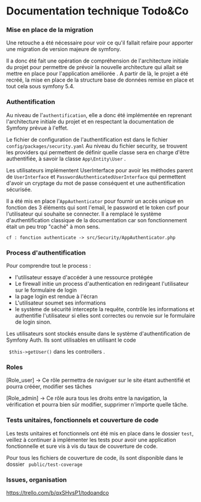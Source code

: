 # Documentation technique Todo&Co

### Mise en place de la migration

Une retouche a été nécessaire pour voir ce qu'il fallait refaire pour apporter une migration de 
version majeure de symfony.

Il a donc été fait une opération de compréhension de l'architecture initiale du projet pour 
permettre de prévoir la nouvelle architecture qui allait se mettre en place pour l'application améliorée .
A partir de là, le projet a été recréé, la mise en place de la structure base de données remise en place et tout
cela sous symfony 5.4.

### Authentification

Au niveau de l'```authentification```, elle a donc été implémentée en reprenant l'architecture initiale du projet
et en respectant la documentation de Symfony prévue à l'effet.

Le fichier de configuration de l'authentification est dans le fichier 
``` config/packages/security.yaml ```
Au niveau du fichier security, se trouvent les providers qui permettent de définir quelle classe sera en charge d'être authentifiée, 
à savoir la classe ```App\Entity\User``` .

Les utilisateurs implémentent UserInterface pour avoir les méthodes parent de ```UserInterface``` et ```PasswordAuthenticatedUserInterface``` qui permettent d'avoir un cryptage
du mot de passe conséquent et une authentification sécurisée.

Il a été mis en place l'```AppAuthenticator``` pour fournir un accès unique en fonction 
des 3 éléments qui sont l'email, le password et le token csrf pour l'utilisateur qui souhaite se connecter.
Il a remplacé le système d'authentification classique de la documentation car son fonctionnement était un peu trop
"caché" à mon sens.

```cf : fonction authenticate -> src/Security/AppAuthenticator.php```

### Process d'authentification

Pour comprendre tout le process :
  - l'utilisateur essaye d'accéder à une ressource protégée
  - Le firewall initie un process d'authentication en redirigeant l'utilisateur sur le formulaire de login
  - la page login est rendue à l'écran
  - L'utilisateur soumet ses informations
  - le système de sécurité intercepte la requête, contrôle les informations et authentifie l'utilisateur
si elles sont correctes ou renvoie sur le formulaire de login sinon.


Les utilisateurs sont stockés ensuite dans le système d'authentification de Symfony Auth. Ils sont utilisables en utilisant le code 

``` $this->getUser()``` dans les controllers .

### Roles

[Role_user] -> Ce rôle permettra de naviguer sur le site étant authentifié et pourra crééer, modifier ses tâches

[Role_admin] -> Ce rôle aura tous les droits entre la navigation, la vérification et pourra bien sûr
modifier, supprimer n'importe quelle tâche. 

### Tests unitaires, fonctionnels et couverture de code


Les tests unitaires et fonctionnels ont été mis en place dans le dossier ```test```, veillez à continuer à implémenter les tests
pour avoir une application fonctionnelle et sure vis à vis du taux de couverture de code.

Pour tous les fichiers de couverture de code, ils sont disponible dans le dossier ``` public/test-coverage```

### Issues, organisation

https://trello.com/b/qxSHvsP1/todoandco




